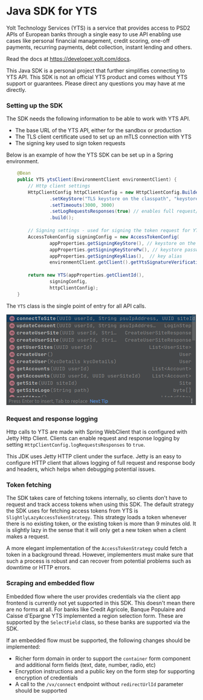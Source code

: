 # Java SDK for YTS

Yolt Technology Services (YTS) is a service that provides access to PSD2 APIs of European banks through a single easy to use
API enabling use cases like personal financial management, credit scoring, one-off payments, recurring payments, 
debt collection, instant lending and others.

Read the docs at https://developer.yolt.com/docs. 

This Java SDK is a personal project that further simplifies connecting to YTS API. 
This SDK is not an official YTS product and comes without YTS support or guarantees. 
Please direct any questions you may have at me directly.

### Setting up the SDK
The SDK needs the following information to be able to work with YTS API.

- The base URL of the YTS API, either for the sandbox or production
- The TLS client certificate used to set up an mTLS connection with YTS
- The signing key used to sign token requests

Below is an example of how the YTS SDK can be set up in a Spring environment.

```java
    @Bean
    public YTS ytsClient(EnvironmentClient environmentClient) {
        // Http client settings
        HttpClientConfig httpClientConfig = new HttpClientConfig.Builder("The base URL of the YTS sandbox or the production environment here")
                .setKeyStore("TLS keystore on the classpath", "keystore passwords")
                .setTimeouts(3000, 3000)
                .setLogRequestsResponses(true) // enables full request/response logging, so be mindful of logging sensitive data on prd environments
                .build();

        // Signing settings - used for signing the token request for YTS. See https://developer.yolt.com/docs/getting-started#connect-to-yts
        AccessTokenConfig signingConfig = new AccessTokenConfig(
                appProperties.getSigningKeyStore(), // keystore on the classpath
                appProperties.getSigningKeyStorePw(), // keystore password
                appProperties.getSigningKeyAlias(),  // key alias
                environmentClient.getClient().getYtsSignatureVerificationKeyId()); // The id under which the public verification key is known by YTS (Check in the dev portal)

        return new YTS(appProperties.getClientId(),
                signingConfig,
                httpClientConfig);
    }
```
The `YTS` class is the single point of entry for all API calls. 

![YTS Methods](methods.png)


### Request and response logging
Http calls to YTS are made with Spring WebClient that is configured with Jetty Http Client.
Clients can enable request and response logging by setting `HttpClientConfig.logRequestsResponses` to `true`.

This JDK uses Jetty HTTP client under the surface. Jetty is an easy to configure HTTP client that allows logging of full
request and response body and headers, which helps when debugging potential issues.

### Token fetching
The SDK takes care of fetching tokens internally, so clients don't have to request and track access tokens when using 
this SDK. The default strategy the SDK uses for fetching access tokens from YTS is `SlightlyLazyAccessTokenStrategy`. 
This strategy loads a token whenever there is no existing token, or the existing token is more than 9 minutes old. 
It is slightly lazy in the sense that it will only get a new token when a client makes a request.

A more elegant implementation of the `AccessTokenStrategy` could fetch a token in a background thread. However, implementers
must make sure that such a process is robust and can recover from potential problems such as downtime or HTTP errors.

### Scraping and embedded flow
Embedded flow where the user provides credentials via the client app frontend is currently not yet supported in this SDK. 
This doesn't mean there are no forms at all. For banks like Credit Agricole, Banque Populaire and Caisse d'Epargne YTS 
implemented a region selection form. These are supported by the `SelectField` class, so these banks are supported
via the SDK.

If an embedded flow must be supported, the following changes should be implemented:
- Richer form domain in order to support the `container` form component and additional form fields (text, date, number, radio, etc)
- Encryption instructions and a public key on the form step for supporting encryption of credentials
- A call to the `/vx/connect` endpoint without `redirectUrlId` parameter should be supported






